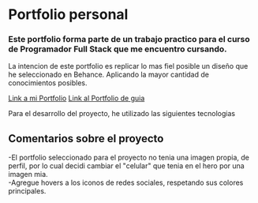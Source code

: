 <link rel="stylesheet" href="CSS/readme.css">
 <link rel="stylesheet" href="https://cdn.jsdelivr.net/npm/bootstrap-icons@1.11.3/font/bootstrap-icons.min.css">
<h1> Portfolio personal</h1>
<h3> Este portfolio forma parte de un trabajo practico para el curso de Programador Full Stack que me encuentro cursando.</h3>
<p>La intencion de este portfolio es replicar lo mas fiel posible un diseño que he seleccionado en Behance. Aplicando la mayor cantidad de conocimientos posibles.</p>
<section class="botones">
<a href="https://edgardo-del-real.github.io/Portfolio/">Link a mi Portfolio</a>
<a href="https://www.behance.net/gallery/159945141/Portfolio-Web-Design-UI">Link al Portfolio de guia</a>
</section>
<section class="skills">
<p>Para el desarrollo del proyecto, he utilizado las siguientes tecnologias</p>
    <div> 
    <i class="bi bi-github"></i>
    <i class="bi bi-filetype-css"></i>
    <i class="bi bi-filetype-html"></i>
    </div>
</section>
<section clss="comentarios">
    <h2>Comentarios sobre el proyecto</h2>
    <p>-El portfolio seleccionado para el proyecto no tenia una imagen propia, de perfil, por lo cual decidi cambiar el "celular" que tenia en el hero por una imagen mia.<br>
    -Agregue hovers a los iconos de redes sociales, respetando sus colores principales.</p>
</section>